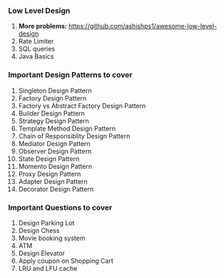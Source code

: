 ### Low Level Design

1. **More problems:** https://github.com/ashishps1/awesome-low-level-design
2. Rate Limiter
3. SQL queries
4. Java Basics

### Important Design Patterns to cover
1. Singleton Design Pattern
2. Factory Design Pattern
3. Factory vs Abstract Factory Design Pattern
4. Builder Design Pattern
5. Strategy Design Pattern
6. Template Method Design Pattern
7. Chain of Responsiblity Design Pattern
8. Mediator Design Pattern
9. Observer Design Pattern
10. State Design Pattern
11. Momento Design Pattern
12. Proxy Design Pattern
13. Adapter Design Pattern
14. Decorator Design Pattern

### Important Questions to cover
1. Design Parking Lot
2. Design Chess
3. Movie booking system
4. ATM
5. Design Elevator
6. Apply coupon on Shopping Cart
7. LRU and LFU cache
